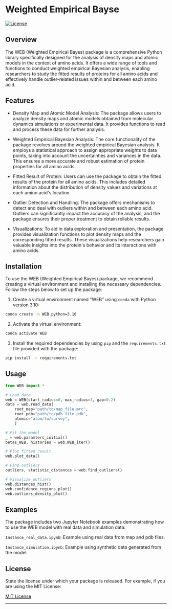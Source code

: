 # Weighted Empirical Bayse

[![License](https://img.shields.io/badge/License-MIT-blue.svg)](https://opensource.org/licenses/MIT)

## Overview

The WEB (Weighted Empirical Bayes) package is a comprehensive Python library specifically designed for the analysis of density maps and atomic models in the context of amino acids. It offers a wide range of tools and functions to conduct weighted empirical Bayesian analysis, enabling researchers to study the fitted results of proteins for all amino acids and effectively handle outlier-related issues within and between each amino acid.

## Features

- Density Map and Atomic Model Analysis: The package allows users to analyze density maps and atomic models obtained from molecular dynamics simulations or experimental data. It provides functions to read and process these data for further analysis.

- Weighted Empirical Bayesian Analysis: The core functionality of the package revolves around the weighted empirical Bayesian analysis. It employs a statistical approach to assign appropriate weights to data points, taking into account the uncertainties and variances in the data. This ensures a more accurate and robust estimation of protein properties for all amino acids.

- Fitted Result of Protein: Users can use the package to obtain the fitted results of the protein for all amino acids. This includes detailed information about the distribution of density values and variations at each amino acid's location.

- Outlier Detection and Handling: The package offers mechanisms to detect and deal with outliers within and between each amino acid. Outliers can significantly impact the accuracy of the analysis, and the package ensures their proper treatment to obtain reliable results.

- Visualizations: To aid in data exploration and presentation, the package provides visualization functions to plot density maps and the corresponding fitted results. These visualizations help researchers gain valuable insights into the protein's behavior and its interactions with amino acids.

## Installation

To use the WEB (Weighted Empirical Bayes) package, we recommend creating a virtual environment and installing the necessary dependencies. Follow the steps below to set up the package:

1. Create a virtual environment named "WEB" using `conda` with Python version 3.10:

```bash
conda create -n WEB python=3.10
```

2. Activate the virtual environment:

```bash
conda activate WEB
```

3. Install the required dependencies by using `pip` and the `requirements.txt` file provided with the package:

```bash
pip install -r requirements.txt
```

## Usage

```python
from WEB import *

# Load data
web = WEB(start_radius=0, max_radius=1, gap=0.2)
data = web.read_data(
    root_map="path/to/map_file.mrc", 
    root_pdb="path/to/pdb_file.pdb",
    atomic="atom/to/survey",
    )

# Fit the model
_ = web.paramters_initial()
betas_WEB, histories = web.WEB_iter()

# Plot fitted result
web.plot_data()

# Find outliers
outliers, statistic_distances = web.find_outliers()

# Visualize outliers
web.distances_hist()
web.confidence_regions_plot()
web.outliers_density_plot()
```

## Examples

The package includes two Jupyter Notebook examples demonstrating how to use the WEB model with real data and simulation data:

`Instance_real_data.ipynb`: Example using real data from map and pdb files.


`Instance_simulation.ipynb`: Example using synthetic data generated from the model.

## License

State the license under which your package is released. For example, if you are using the MIT License:

[MIT License](LICENSE)

---
